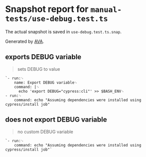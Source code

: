 # Snapshot report for `manual-tests/use-debug.test.ts`

The actual snapshot is saved in `use-debug.test.ts.snap`.

Generated by [AVA](https://ava.li).

## exports DEBUG variable

> sets DEBUG to value

    `- run:␊
        name: Export DEBUG variable␊
        command: |␊
          echo 'export DEBUG="cypress:cli"' >> $BASH_ENV␊
    - run:␊
        command: echo "Assuming dependencies were installed using cypress/install job"

## does not export DEBUG variable

> no custom DEBUG variable

    `- run:␊
        command: echo "Assuming dependencies were installed using cypress/install job"`